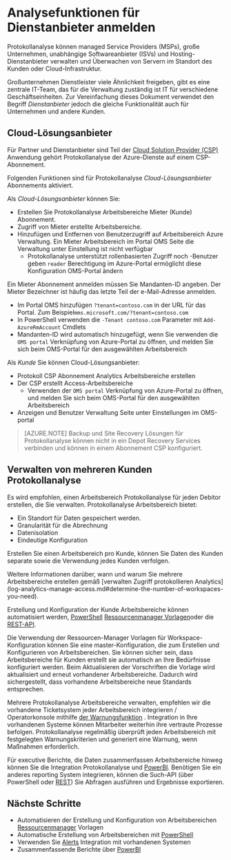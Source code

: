 <properties
    pageTitle="Analysefunktionen für Dienstanbieter anmelden | Microsoft Azure"
    description="Protokollanalyse können Managed Service Providers (MSPs) große Unternehmen Independent Software Vendors (ISVs) und Hosting-Dienstanbieter verwalten und Überwachen von Servern im Standort des Kunden oder Cloud-Infrastruktur."
    services="log-analytics"
    documentationCenter=""
    authors="richrundmsft"
    manager="jochan"
    editor=""/>

<tags
    ms.service="log-analytics"
    ms.workload="na"
    ms.tgt_pltfrm="na"
    ms.devlang="na"
    ms.topic="article"
    ms.date="08/25/2016"
    ms.author="richrund"/>

# <a name="log-analytics-features-for-service-providers"></a>Analysefunktionen für Dienstanbieter anmelden

Protokollanalyse können managed Service Providers (MSPs), große Unternehmen, unabhängige Softwareanbieter (ISVs) und Hosting-Dienstanbieter verwalten und Überwachen von Servern im Standort des Kunden oder Cloud-Infrastruktur. 

Großunternehmen Dienstleister viele Ähnlichkeit freigeben, gibt es eine zentrale IT-Team, das für die Verwaltung zuständig ist IT für verschiedene Geschäftseinheiten. Zur Vereinfachung dieses Dokument verwendet den Begriff *Dienstanbieter* jedoch die gleiche Funktionalität auch für Unternehmen und andere Kunden.

## <a name="cloud-solution-provider"></a>Cloud-Lösungsanbieter

Für Partner und Dienstanbieter sind Teil der [Cloud Solution Provider (CSP)](https://partner.microsoft.com/Solutions/cloud-reseller-overview) Anwendung gehört Protokollanalyse der Azure-Dienste auf einem CSP-Abonnement. 

Folgenden Funktionen sind für Protokollanalyse *Cloud-Lösungsanbieter* Abonnements aktiviert.

Als *Cloud-Lösungsanbieter* können Sie:

+ Erstellen Sie Protokollanalyse Arbeitsbereiche Mieter (Kunde) Abonnement.
+ Zugriff von Mieter erstellte Arbeitsbereiche. 
+ Hinzufügen und Entfernen von Benutzerzugriff auf Arbeitsbereich Azure Verwaltung. Ein Mieter Arbeitsbereich im Portal OMS Seite die Verwaltung unter Einstellung ist nicht verfügbar
  - Protokollanalyse unterstützt rollenbasierten Zugriff noch -Benutzer geben `reader` Berechtigung im Azure-Portal ermöglicht diese Konfiguration OMS-Portal ändern

Ein Mieter Abonnement anmelden müssen Sie Mandanten-ID angeben. Der Mieter Bezeichner ist häufig das letzte Teil der e-Mail-Adresse anmelden.

+ Im Portal OMS hinzufügen `?tenant=contoso.com` in der URL für das Portal. Zum Beispiel`mms.microsoft.com/?tenant=contoso.com`
+ In PowerShell verwenden die `-Tenant contoso.com` Parameter mit `Add-AzureRmAccount` Cmdlets
+ Mandanten-ID wird automatisch hinzugefügt, wenn Sie verwenden die `OMS portal` Verknüpfung von Azure-Portal zu öffnen, und melden Sie sich beim OMS-Portal für den ausgewählten Arbeitsbereich

Als *Kunde* Sie können Cloud-Lösungsanbieter:

+ Protokoll CSP Abonnement Analytics Arbeitsbereiche erstellen
+ Der CSP erstellt Access-Arbeitsbereiche
  -  Verwenden der `OMS portal` Verknüpfung von Azure-Portal zu öffnen, und melden Sie sich beim OMS-Portal für den ausgewählten Arbeitsbereich
+ Anzeigen und Benutzer Verwaltung Seite unter Einstellungen im OMS-portal

>[AZURE.NOTE] Backup und Site Recovery Lösungen für Protokollanalyse können nicht in ein Depot Recovery Services verbinden und können in einem Abonnement CSP konfiguriert.

## <a name="managing-multiple-customers-using-log-analytics"></a>Verwalten von mehreren Kunden Protokollanalyse 

Es wird empfohlen, einen Arbeitsbereich Protokollanalyse für jeden Debitor erstellen, die Sie verwalten. Protokollanalyse Arbeitsbereich bietet:

+ Ein Standort für Daten gespeichert werden. 
+ Granularität für die Abrechnung 
+ Datenisolation 
+ Eindeutige Konfiguration

Erstellen Sie einen Arbeitsbereich pro Kunde, können Sie Daten des Kunden separate sowie die Verwendung jedes Kunden verfolgen.

Weitere Informationen darüber, wann und warum Sie mehrere Arbeitsbereiche erstellen gemäß [verwalten Zugriff protokollieren Analytics] (log-analytics-manage-access.md#determine-the-number-of-workspaces-you-need).

Erstellung und Konfiguration der Kunde Arbeitsbereiche können automatisiert werden, [PowerShell](log-analytics-powershell-workspace-configuration.md) [Ressourcenmanager Vorlagen](log-analytics-template-workspace-configuration.md)oder die [REST-API](https://www.nuget.org/packages/Microsoft.Azure.Management.OperationalInsights/).

Die Verwendung der Ressourcen-Manager Vorlagen für Workspace-Konfiguration können Sie eine master-Konfiguration, die zum Erstellen und Konfigurieren von Arbeitsbereichen. Sie können sicher sein, dass Arbeitsbereiche für Kunden erstellt sie automatisch an Ihre Bedürfnisse konfiguriert werden. Beim Aktualisieren der Vorschriften die Vorlage wird aktualisiert und erneut vorhandener Arbeitsbereiche. Dadurch wird sichergestellt, dass vorhandene Arbeitsbereiche neue Standards entsprechen.    

Mehrere Protokollanalyse Arbeitsbereiche verwalten, empfehlen wir die vorhandene Ticketsystem jeder Arbeitsbereich integrieren / Operatorkonsole mithilfe [der Warnungsfunktion](log-analytics-alerts.md) . Integration in Ihre vorhandenen Systeme können Mitarbeiter weiterhin ihre vertraute Prozesse befolgen. Protokollanalyse regelmäßig überprüft jeden Arbeitsbereich mit festgelegten Warnungskriterien und generiert eine Warnung, wenn Maßnahmen erforderlich.

Für executive Berichte, die Daten zusammenfassen Arbeitsbereiche hinweg können Sie die Integration Protokollanalyse und [PowerBI](log-analytics-powerbi.md). Benötigen Sie ein anderes reporting System integrieren, können die Such-API (über PowerShell oder [REST](log-analytics-log-search-api.md)) Sie Abfragen ausführen und Ergebnisse exportieren.

## <a name="next-steps"></a>Nächste Schritte

+ Automatisieren der Erstellung und Konfiguration von Arbeitsbereichen [Ressourcenmanager](log-analytics-template-workspace-configuration.md) Vorlagen
+ Automatische Erstellung von Arbeitsbereichen mit [PowerShell](log-analytics-powershell-workspace-configuration.md) 
+ Verwenden Sie [Alerts](log-analytics-alerts.md) Integration mit vorhandenen Systemen
+ Zusammenfassende Berichte über [PowerBI](log-analytics-powerbi.md)
